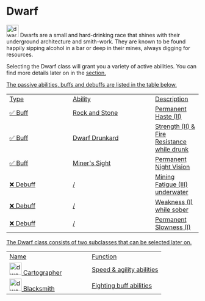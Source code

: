 # Dwarf

<img src="icon_dwarf.png" alt="dwarf_icon" width="32" style="inline" title="Dwarf Icon"/> Dwarfs are a small and hard-drinking race that shines with their underground architecture and smith-work. They are known to be found happily sipping alcohol in a bar or deep in their mines, always digging for resources.

<chapter title="Active Abilities"/>

Selecting the Dwarf class will grant you a variety of active abilities. You can find more details later on in the <a href="Elements.md"/>section.

<chapter title="Passive Abilities"/>

The passive abilities, buffs and debuffs are listed in the table below.

<table>
    <tr>
        <td width="150">Type</td>
        <td width="200">Ability</td>
        <td>Description</td>
    </tr>
    <tr>
        <td>✅ Buff</td>
        <td>Rock and Stone</td>
        <td>Permanent Haste (II)</td>
    </tr>
    <tr>
        <td>✅ Buff</td>
        <td>Dwarf Drunkard</td>
        <td>Strength (II) & Fire Resistance while drunk</td>
    </tr>
    <tr>
        <td>✅ Buff</td>
        <td>Miner's Sight</td>
        <td>Permanent Night Vision</td>
    </tr>
    <tr>
        <td>❌ Debuff</td>
        <td>/</td>
        <td>Mining Fatigue (III) underwater</td>
    </tr>
    <tr>
        <td>❌ Debuff</td>
        <td>/</td>
        <td>Weakness (I) while sober</td>
    </tr>
    <tr>
        <td>❌ Debuff</td>
        <td>/</td>
        <td>Permanent Slowness (I)</td>
    </tr>
</table>

<chapter title="Subclasses"/>

The Dwarf class consists of two subclasses that can be selected later on.

<table>
    <tr>
        <td width="200">Name</td>
        <td>Function</td>
    </tr>
    <tr>
        <td><img src="icon_dwarf.png" alt="dwarf_icon" width="32" style="inline" title="Dwarf Icon"/> Cartographer</td>
        <td>Speed & agility abilities</td>
    </tr>
    <tr>
        <td><img src="icon_dwarf.png" alt="dwarf_icon" width="32" style="inline" title="Dwarf Icon"/> Blacksmith</td>
        <td>Fighting buff abilities</td>
    </tr>
</table>